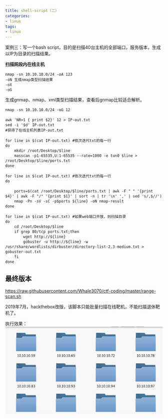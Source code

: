 ```yaml
---
title: shell-script（二）
categories:
- linux
tags:
- linux
---
```

案例三：写一个bash script，目的是扫描40台主机的全部端口，服务版本，生成以IP为目录的扫描结果。

**扫描网段内在线主机**

```
nmap -sn 10.10.10.0/24 -oA 123
-oN 生成nmap类型扫描结果
-oX
-oG
```
生成gnmap、nmap、xml类型扫描结果，查看后gnmap比较适合解析。

```
nmap -sn 10.10.10.0/24 -oG 12

awk 'NR>1 { print $2}' 12 > IP-out.txt
sed -i '$d' IP-out.txt
#获得了在线主机列表IP-out.txt

for line in $(cat IP-out.txt) #依次迭代txt的每一行
do 
	mkdir /root/Desktop/$line
    masscan -p1-65535,U:1-65535 --rate=1000 -e tun0 $line > /root/Desktop/$line/ports.txt
done

for line in $(cat IP-out.txt) #依次迭代txt的每一行
do

    ports=$(cat /root/Desktop/$line/ports.txt | awk -F " " '{print $4}' | awk -F "/" '{print $1}' | sort -n | tr '\n' ',' | sed 's/,$//')
    nmap -Pn -sV -sC -p$ports ${line} -oN nmap-result
done

for line in $(cat IP-out.txt) #如果web端口开放，则扫描目录
do
    cd /root/Desktop/$line
    if grep 80/tcp ports.txt;then
	    wget http://${line}
        gobuster -u http://${line} -w /usr/share/wordlists/dirbuster/directory-list-2.3-medium.txt > gobuster-out.txt
    fi
done

```


## 最终版本

https://raw.githubusercontent.com/Whale3070/ctf-coding/master/range-scan.sh

2019年7月，hackthebox改版，该脚本只能批量扫描在线靶机，不能扫描退休靶机了。

执行效果：
![4](https://raw.githubusercontent.com/Whale3070/Whale3070.github.io/master/images/03-21/11.PNG)
